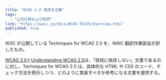 ```yaml
---
title: "WCAG 2.0 達成方法集"
tags:
  - "公式仕様および和訳"
link: "https://waic.jp/docs/WCAG-TECHS/Overview.html"
published: true
---
```


W3C が公開している Techniques for WCAG 2.0 を、WAIC 翻訳作業部会が訳したもの。

[WCAG 2.0](https://waic.jp/docs/WCAG20/Overview.html)と[Understanding WCAG 2.0](https://waic.jp/docs/UNDERSTANDING-WCAG20/Overview.html)は、「技術に依存しない」文書であるのに対し、Techniques for WCAG 2.0 は、具体的な HTML や CSS のコード、チェック方法を例示しつつ、どのように実装すべきか参考になる文書を提供する。
